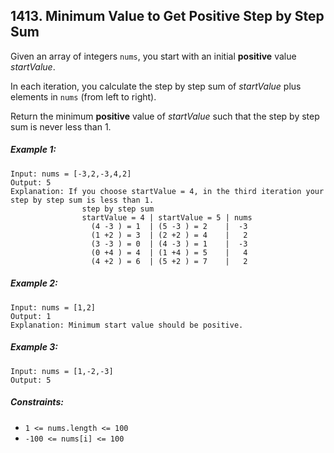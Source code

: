 ## 1413. Minimum Value to Get Positive Step by Step Sum

Given an array of integers ```nums```, you start with an initial **positive** value *startValue*.

In each iteration, you calculate the step by step sum of *startValue* plus elements in ```nums``` (from left to right).

Return the minimum **positive** value of *startValue* such that the step by step sum is never less than 1.

##### Example 1:
```
Input: nums = [-3,2,-3,4,2]
Output: 5
Explanation: If you choose startValue = 4, in the third iteration your step by step sum is less than 1.
                step by step sum
                startValue = 4 | startValue = 5 | nums
                  (4 -3 ) = 1  | (5 -3 ) = 2    |  -3
                  (1 +2 ) = 3  | (2 +2 ) = 4    |   2
                  (3 -3 ) = 0  | (4 -3 ) = 1    |  -3
                  (0 +4 ) = 4  | (1 +4 ) = 5    |   4
                  (4 +2 ) = 6  | (5 +2 ) = 7    |   2
```
##### Example 2:
```
Input: nums = [1,2]
Output: 1
Explanation: Minimum start value should be positive.
```
##### Example 3:
```
Input: nums = [1,-2,-3]
Output: 5
```

##### Constraints:

* ```1 <= nums.length <= 100```
* ```-100 <= nums[i] <= 100```